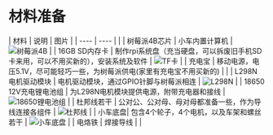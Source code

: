 # 材料准备

|  材料             | 说明  | 图片 |
|  ----            | ----  | |
| 树莓派4B芯片       | 小车内置计算机 | ![树莓派4B](https://cdn.huoyijie.cn/ab/3b8281b1e8aa6a1d8bc6718a4256b141/RPI4B.jpg) |
| 16GB SD内存卡            | 制作rpi系统盘（充当硬盘，可以拆废旧手机SD卡来用，可以不用买新的），安装系统及软件 | ![TF卡](https://cdn.huoyijie.cn/ab/3b8281b1e8aa6a1d8bc6718a4256b141/SDCard.jpg) |
| 充电宝 | 移动电源，电压5.1V，尽可能轻巧一些，为树莓派供电(家里有充电宝不用买新的) | |
| L298N 电机驱动模块 | 电机驱动模块，通过GPIO针脚与树莓派相连 | ![L298N](https://cdn.huoyijie.cn/ab/3b8281b1e8aa6a1d8bc6718a4256b141/L298N.jpg) |
| 18650 12V充电锂电池组 | 为L298N电机模块提供电源，附带充电器和接线 | ![18650锂电池组](https://cdn.huoyijie.cn/ab/3b8281b1e8aa6a1d8bc6718a4256b141/18650.jpg) |
| 杜邦线若干 | 公对公、公对母、母对母都准备一些，作为导线连接各组件 | ![杜邦线](https://cdn.huoyijie.cn/ab/3b8281b1e8aa6a1d8bc6718a4256b141/杜邦线.jpg) |
| 小车底盘| 包含4个轮子，4个电机，以及车架和螺丝若干 | ![小车底盘](https://cdn.huoyijie.cn/ab/3b8281b1e8aa6a1d8bc6718a4256b141/车架.jpg) |
| 电烙铁 | 焊接导线 | |